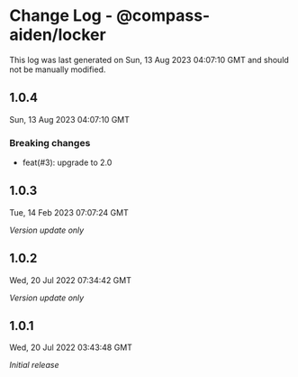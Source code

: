 # Change Log - @compass-aiden/locker

This log was last generated on Sun, 13 Aug 2023 04:07:10 GMT and should not be manually modified.

## 1.0.4
Sun, 13 Aug 2023 04:07:10 GMT

### Breaking changes

- feat(#3): upgrade to 2.0

## 1.0.3
Tue, 14 Feb 2023 07:07:24 GMT

_Version update only_

## 1.0.2
Wed, 20 Jul 2022 07:34:42 GMT

_Version update only_

## 1.0.1
Wed, 20 Jul 2022 03:43:48 GMT

_Initial release_


